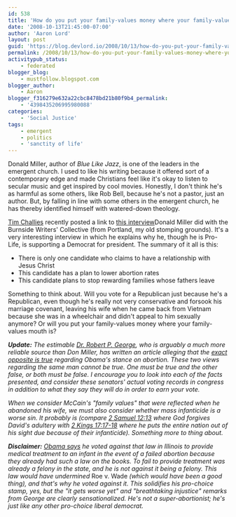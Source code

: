```yaml
---
id: 538
title: 'How do you put your family-values money where your family-values mouth is?'
date: '2008-10-13T21:45:00-07:00'
author: 'Aaron Lord'
layout: post
guid: 'https://blog.devlord.io/2008/10/13/how-do-you-put-your-family-values-money-where-your-family-values-mouth-is/'
permalink: /2008/10/13/how-do-you-put-your-family-values-money-where-your-family-values-mouth-is/
activitypub_status:
    - federated
blogger_blog:
    - mustfollow.blogspot.com
blogger_author:
    - Aaron
blogger_f316279e632a22cbc8478bd21b80f9b4_permalink:
    - '4398435206995980088'
categories:
    - 'Social Justice'
tags:
    - emergent
    - politics
    - 'sanctity of life'
---
```


Donald Miller, author of <em><a>Blue Like Jazz</a></em>, is one of the leaders in the emergent church. I used to like his writing because it offered sort of a contemporary edge and made Christians feel like it's okay to listen to secular music and get inspired by cool movies. Honestly, I don't think he's as harmful as some others, like Rob Bell, because he's not a pastor, just an author. But, by falling in line with some others in the emergent church, he has thereby identified himself with watered-down theology.

<a href="http://www.challies.com/sideblog/archives/2008/10/a_la_carte_1013_2.php">Tim Challies</a> recently posted a link to <a href="http://burnsidewriterscollective.blogspot.com/2008/09/interview-with-donald-miller.html">this interview</a>Donald Miller did with the Burnside Writers' Collective (from Portland, my old stomping grounds). It's a very interesting interview in which he explains why he, though he is Pro-Life, is supporting a Democrat for president. The summary of it all is this:
<ul>
	<li>There is only one candidate who claims to have a relationship with Jesus Christ</li>
	<li>This candidate has a plan to lower abortion rates</li>
	<li>This candidate plans to stop rewarding families whose fathers leave</li>
</ul>
Something to think about. Will you vote for a Republican just because he's a Republican, even though he's really not very conservative and forsook his marriage covenant, leaving his wife when he came back from Vietnam because she was in a wheelchair and didn't appeal to him sexually anymore? Or will you put your family-values money where your family-values mouth is?

<em><strong>Update:</strong> The estimable <a href="http://en.wikipedia.org/wiki/Robert_P._George">Dr. Robert P. George</a>, who is arguably a much more reliable source than Don Miller, has written an article alleging that the <a href="http://thepublicdiscourse.com/viewarticle.php?selectedarticle=2008.10.14_George_Robert_Obama's%20Abortion%20Extremism_.xml">exact opposite is true</a> regarding Obama's stance on abortion. These two views regarding the same man cannot be true. One must be true and the other false, or both must be false. I encourage you to look into each of the facts presented, and consider these senators' actual voting records in congress in addition to what they say they will do in order to earn your vote.</em>

<em>When we consider McCain's "family values" that were reflected when he abandoned his wife, we must also consider whether mass infanticide is a worse sin. It probably is (compare <a href="http://www.gnpcb.org/esv/search/?q=2+Samuel+12:7-15">2 Samuel 12:13</a> where God forgives David's adultery with <a href="http://www.gnpcb.org/esv/search/?q=2+Kings+17:14-18">2 Kings 17:17-18</a> where he puts the entire nation out of his sight due because of their infanticide). Something more to thing about.</em>

<em><strong>Disclaimer:</strong> <a href="http://www.latimes.com/news/politics/la-na-factcheck16-2008oct16,0,5905242.story">Obama says</a> he voted against that law in Illinois to provide medical treatment to an infant in the event of a failed abortion because they already had such a law on the books. To fail to provide treatment was already a felony in the state, and he is not against it being a felony. This law would have undermined </em>Roe v. Wade<em> (which would have been a good thing), and that's why he voted against it. This solidifies his pro-choice stamp, yes, but the "it gets worse yet" and "breathtaking injustice" remarks from George are clearly sensationalized. He's not a super-abortionist; he's just like any other pro-choice liberal democrat.</em>
